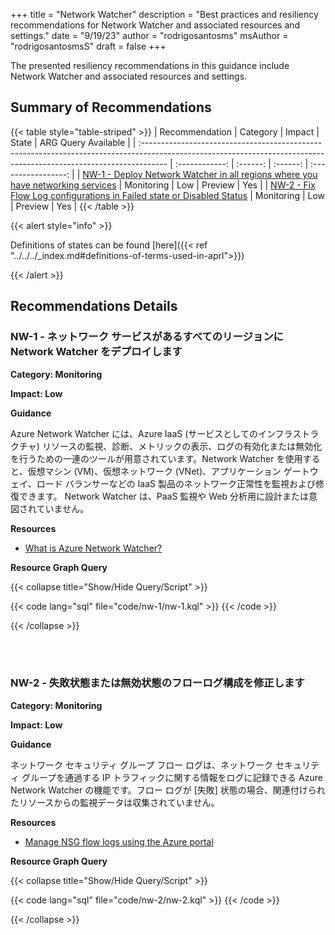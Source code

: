 +++
title = "Network Watcher"
description = "Best practices and resiliency recommendations for Network Watcher and associated resources and settings."
date = "9/19/23"
author = "rodrigosantosms"
msAuthor = "rodrigosantosmsS"
draft = false
+++

The presented resiliency recommendations in this guidance include Network Watcher and associated resources and settings.

## Summary of Recommendations

{{< table style="table-striped" >}}
| Recommendation                                                                                                                                                      |  Category      |  Impact   |  State      | ARG Query Available |
| :------------------------------------------------------------------------------------------------------------------------------------------------------------------ | :------------: | :------:  | :------:    | :-----------------: |
| [NW-1 - Deploy Network Watcher in all regions where you have networking services](#nw-1---deploy-network-watcher-in-all-regions-where-you-have-networking-services) | Monitoring     |  Low      | Preview     |         Yes         |
| [NW-2 - Fix Flow Log configurations in Failed state or Disabled Status](#nw-2---fix-flow-log-configurations-in-failed-state-or-disabled-status)                     | Monitoring     |  Low      | Preview     |         Yes          |
{{< /table >}}

{{< alert style="info" >}}

Definitions of states can be found [here]({{< ref "../../../_index.md#definitions-of-terms-used-in-aprl">}})

{{< /alert >}}

## Recommendations Details

### NW-1 - ネットワーク サービスがあるすべてのリージョンに Network Watcher をデプロイします

**Category: Monitoring**

**Impact: Low**

**Guidance**

Azure Network Watcher には、Azure IaaS (サービスとしてのインフラストラクチャ) リソースの監視、診断、メトリックの表示、ログの有効化または無効化を行うための一連のツールが用意されています。Network Watcher を使用すると、仮想マシン (VM)、仮想ネットワーク (VNet)、アプリケーション ゲートウェイ、ロード バランサーなどの IaaS 製品のネットワーク正常性を監視および修復できます。 Network Watcher は、PaaS 監視や Web 分析用に設計または意図されていません。

**Resources**

- [What is Azure Network Watcher?](https://learn.microsoft.com/ja-jp/azure/network-watcher/network-watcher-overview)

**Resource Graph Query**

{{< collapse title="Show/Hide Query/Script" >}}

{{< code lang="sql" file="code/nw-1/nw-1.kql" >}} {{< /code >}}

{{< /collapse >}}

<br><br>

### NW-2 - 失敗状態または無効状態のフローログ構成を修正します

**Category: Monitoring**

**Impact: Low**

**Guidance**

ネットワーク セキュリティ グループ フロー ログは、ネットワーク セキュリティ グループを通過する IP トラフィックに関する情報をログに記録できる Azure Network Watcher の機能です。フロー ログが [失敗] 状態の場合、関連付けられたリソースからの監視データは収集されていません。

**Resources**

- [Manage NSG flow logs using the Azure portal](https://learn.microsoft.com/ja-jp/azure/network-watcher/nsg-flow-logging)

**Resource Graph Query**

{{< collapse title="Show/Hide Query/Script" >}}

{{< code lang="sql" file="code/nw-2/nw-2.kql" >}} {{< /code >}}

{{< /collapse >}}

<br><br>
